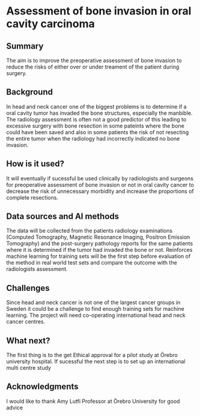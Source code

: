 # Assessment of bone invasion in oral cavity carcinoma

## Summary

The aim is to improve the preoperative assessment of bone invasion to reduce the risks of either over or under treament of the patient during surgery.


## Background

In head and neck cancer one of the biggest problems is to determine if a oral cavity tumor has invaded the bone structures, especially the manbible. The radiology assessment is often not a good predictor of this leading to excessive surgery with bone resection in some pateints where the bone could have been saved and also in some patients the risk of not resecting the entire tumor when the radiology had incorrectly indicated no bone invasion. 


## How is it used?
It will eventually if sucessful be used clinically by radiologists and surgeons for preoperative assessment of bone invasion or not in oral cavity cancer to decrease the risk of unnecessary morbidity and increase the proportions of complete resections.


## Data sources and AI methods

The data will be collected from the patients radiology examinations (Computed Tomography, Magnetic Resonance Imaging, Positron Emission Tomography) and the post-surgery pathology reports for the same patients where it is determined if the tumor had invaded the bone or not. Reinforces machine learning for training sets will be the first step before evaluation of the method in real world test sets and compare the outcome with the radiologists assessment.

## Challenges

Since head and neck cancer is not one of the largest cancer groups in Sweden it could be a challenge to find enough training sets for machine learning. The project will need co-operating international head and neck cancer centres.

## What next?

The first thing is to the get Ethical approval for a pilot study at Örebro university hospital. If sucessful the next step is to set up an international multi centre study


## Acknowledgments

I would like to thank Amy Lutfi Professor at Örebro University for good advice
